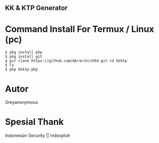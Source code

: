 ## KK & KTP Generator
# Command Install For Termux / Linux (pc)
```
$ pkg install php
$ pkg install git
$ git clone https://github.com/Abrarch/ch94.git cd kkktp
$ ls
$ php kkktp.php
```
# Autor
Greyanonymous  

# Spesial Thank
Indonesian Security || Indoxploit
